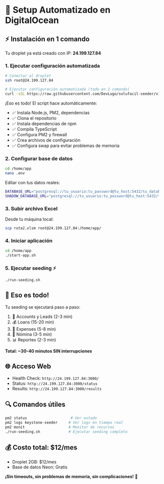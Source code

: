 # 🚀 Setup Automatizado en DigitalOcean

## ⚡ **Instalación en 1 comando**

Tu droplet ya está creado con IP: **24.199.127.84**

### 1. **Ejecutar configuración automatizada**
```bash
# Conectar al droplet
ssh root@24.199.127.84

# Ejecutar configuración automatizada (todo en 1 comando)
curl -sSL https://raw.githubusercontent.com/DevLugo/solufacil-seeder/v1/auto-setup-droplet.sh | bash
```

¡Eso es todo! El script hace automáticamente:
- ✅ Instala Node.js, PM2, dependencias
- ✅ Clona el repositorio 
- ✅ Instala dependencias de npm
- ✅ Compila TypeScript
- ✅ Configura PM2 y firewall
- ✅ Crea archivos de configuración
- ✅ Configura swap para evitar problemas de memoria

### 2. **Configurar base de datos**
```bash
cd /home/app
nano .env
```

Editar con tus datos reales:
```bash
DATABASE_URL="postgresql://tu_usuario:tu_password@tu_host:5432/tu_database?sslmode=require"
SHADOW_DATABASE_URL="postgresql://tu_usuario:tu_password@tu_host:5432/tu_database?sslmode=require"
```

### 3. **Subir archivo Excel**
Desde tu máquina local:
```bash
scp ruta2.xlsm root@24.199.127.84:/home/app/
```

### 4. **Iniciar aplicación**
```bash
cd /home/app
./start-app.sh
```

### 5. **Ejecutar seeding** ⚡
```bash
./run-seeding.sh
```

## 🎯 **Eso es todo!**

Tu seeding se ejecutará paso a paso:
1. 👥 Accounts y Leads (2-3 min)
2. 💰 Loans (15-20 min) 
3. 💸 Expenses (5-8 min)
4. 💼 Nómina (3-5 min)
5. 📊 Reportes (2-3 min)

**Total: ~30-40 minutos SIN interrupciones**

## 🌐 **Acceso Web**
- Health Check: `http://24.199.127.84:3000/`
- Status: `http://24.199.127.84:3000/status` 
- Results: `http://24.199.127.84:3000/results`

## 🔍 **Comandos útiles**
```bash
pm2 status                    # Ver estado
pm2 logs keystone-seeder     # Ver logs en tiempo real
pm2 monit                    # Monitor de recursos
./run-seeding.sh             # Ejecutar seeding completo
```

## 💰 **Costo total: $12/mes**
- Droplet 2GB: $12/mes
- Base de datos Neon: Gratis

**¡Sin timeouts, sin problemas de memoria, sin complicaciones!** 🎉 